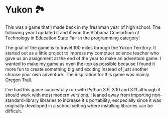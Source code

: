 # Yukon 🏞️
This was a game that I made back in my freshman year of high school. The following year I updated it and it won the Alabama Consortium of Technology in Education State Fair in the programming category!

The goal of the game is to travel 100 miles through the Yukon Territory. It started out as a little project to impress my comptuer science teacher who gave us an assignment at the end of the year to make an adventure game. I wanted to make my game as over-the-top as possible because I found it more fun to create something big and exciting instead of just another choose your own adventure. The inspiration for this game was mainly Oregon Trail.

I've had this game succesfully run with Python 3.9, 3.10 and 3.11 although it should work with most modern versions. I leaned away from importing non-standard-library libraries to increase it's portability, escpecially since it was originally developed in a school setting where installing libraries can be difficult.
